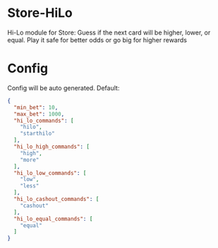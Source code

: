 # Store-HiLo
Hi-Lo module for Store: Guess if the next card will be higher, lower, or equal. Play it safe for better odds or go big for higher rewards

# Config
Config will be auto generated. Default:
```json
{
  "min_bet": 10,
  "max_bet": 1000,
  "hi_lo_commands": [
    "hilo",
    "starthilo"
  ],
  "hi_lo_high_commands": [
    "high",
    "more"
  ],
  "hi_lo_low_commands": [
    "low",
    "less"
  ],
  "hi_lo_cashout_commands": [
    "cashout"
  ],
  "hi_lo_equal_commands": [
    "equal"
  ]
}
```
